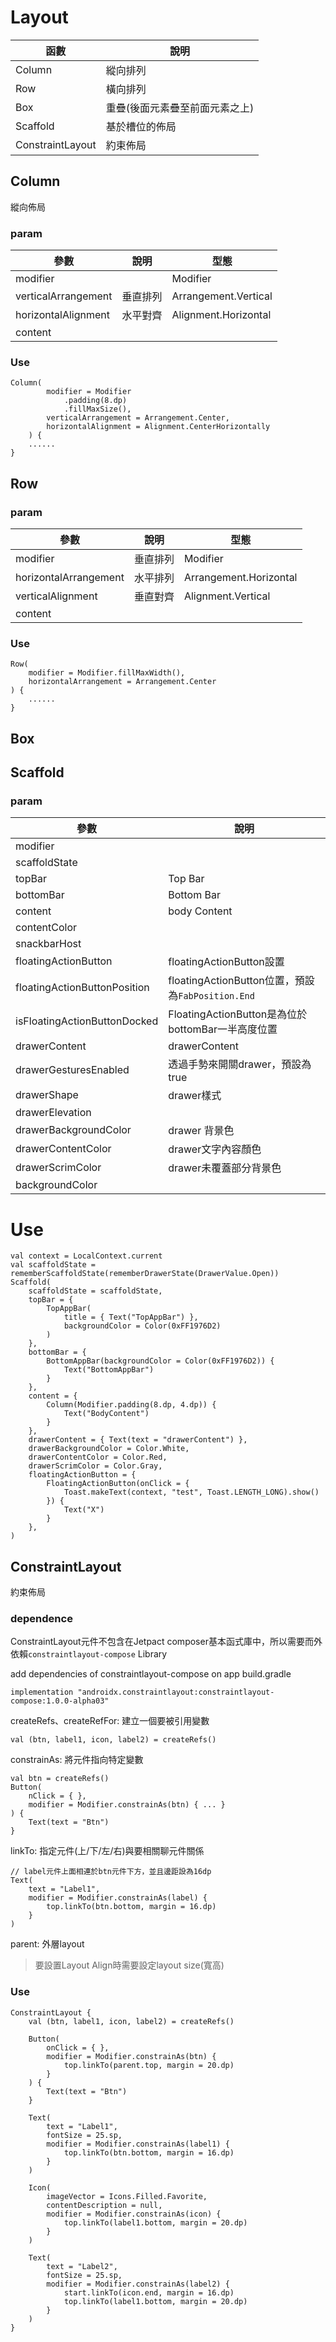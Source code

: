 # Layout

| 函數 | 說明 |
| --- | --- |
| Column | 縱向排列 |
| Row | 橫向排列 |
| Box | 重疊(後面元素疊至前面元素之上) |
| Scaffold | 基於槽位的佈局 |
| ConstraintLayout | 約束佈局 |

## Column

縱向佈局

### param

| 參數 | 說明 | 型態 |
| --- | --- | --- |
| modifier |  | Modifier |
| verticalArrangement | 垂直排列 | Arrangement.Vertical |
| horizontalAlignment | 水平對齊 | Alignment.Horizontal |
| content |  |  |

### Use

```
Column(
        modifier = Modifier
            .padding(8.dp)
            .fillMaxSize(),
        verticalArrangement = Arrangement.Center,
        horizontalAlignment = Alignment.CenterHorizontally
    ) {
    ......
}
```

## Row

### param

| 參數 | 說明 | 型態 |
| --- | --- | --- |
| modifier | 垂直排列 | Modifier |
| horizontalArrangement | 水平排列 | Arrangement.Horizontal |
| verticalAlignment | 垂直對齊 | Alignment.Vertical |
| content |  |  |

### Use

```
Row(
    modifier = Modifier.fillMaxWidth(),
    horizontalArrangement = Arrangement.Center
) {
    ......
}
```

## Box

## Scaffold

### param

| 參數 | 說明 |
| --- | --- |
| modifier |  |
| scaffoldState |  |
| topBar | Top Bar |
| bottomBar | Bottom Bar |
| content | body Content |
| contentColor |  |
| snackbarHost |  |
| floatingActionButton | floatingActionButton設置 |
| floatingActionButtonPosition | floatingActionButton位置，預設為`FabPosition.End` |
| isFloatingActionButtonDocked | FloatingActionButton是為位於bottomBar一半高度位置 |
| drawerContent | drawerContent |
| drawerGesturesEnabled | 透過手勢來開關drawer，預設為true |
| drawerShape | drawer樣式 |
| drawerElevation |  |
| drawerBackgroundColor | drawer 背景色 |
| drawerContentColor | drawer文字內容顏色 |
| drawerScrimColor | drawer未覆蓋部分背景色 |
| backgroundColor |  |

# Use

```
val context = LocalContext.current
val scaffoldState = rememberScaffoldState(rememberDrawerState(DrawerValue.Open))
Scaffold(
    scaffoldState = scaffoldState,
    topBar = {
        TopAppBar(
            title = { Text("TopAppBar") },
            backgroundColor = Color(0xFF1976D2)
        )
    },
    bottomBar = {
        BottomAppBar(backgroundColor = Color(0xFF1976D2)) { 
            Text("BottomAppBar")
        }
    },
    content = {
        Column(Modifier.padding(8.dp, 4.dp)) {
            Text("BodyContent")
        }
    },
    drawerContent = { Text(text = "drawerContent") },
    drawerBackgroundColor = Color.White,
    drawerContentColor = Color.Red,
    drawerScrimColor = Color.Gray,
    floatingActionButton = {
        FloatingActionButton(onClick = {
            Toast.makeText(context, "test", Toast.LENGTH_LONG).show()
        }) {
            Text("X")
        }
    },
)
```

## ConstraintLayout

約束佈局

### dependence

ConstraintLayout元件不包含在Jetpact composer基本函式庫中，所以需要而外依賴`constraintlayout-compose` Library

add dependencies of constraintlayout-compose on app build.gradle

    implementation "androidx.constraintlayout:constraintlayout-compose:1.0.0-alpha03"

createRefs、createRefFor: 建立一個要被引用變數

```
val (btn, label1, icon, label2) = createRefs()
```

constrainAs: 將元件指向特定變數

```
val btn = createRefs()
Button(
    nClick = { },
    modifier = Modifier.constrainAs(btn) { ... }
) {
    Text(text = "Btn")
}
```

linkTo: 指定元件(上/下/左/右)與要相關聊元件關係

```
// label元件上面相連於btn元件下方，並且邊距設為16dp
Text(
    text = "Label1",
    modifier = Modifier.constrainAs(label) {
        top.linkTo(btn.bottom, margin = 16.dp)
    }
)
```

parent: 外層layout

> 要設置Layout Align時需要設定layout size(寬高)

### Use

```
ConstraintLayout {
    val (btn, label1, icon, label2) = createRefs()

    Button(
        onClick = { },
        modifier = Modifier.constrainAs(btn) {
            top.linkTo(parent.top, margin = 20.dp)
        }
    ) {
        Text(text = "Btn")
    }

    Text(
        text = "Label1",
        fontSize = 25.sp,
        modifier = Modifier.constrainAs(label1) {
            top.linkTo(btn.bottom, margin = 16.dp)
        }
    )

    Icon(
        imageVector = Icons.Filled.Favorite,
        contentDescription = null,
        modifier = Modifier.constrainAs(icon) {
            top.linkTo(label1.bottom, margin = 20.dp)
        }
    )

    Text(
        text = "Label2",
        fontSize = 25.sp,
        modifier = Modifier.constrainAs(label2) {
            start.linkTo(icon.end, margin = 16.dp)
            top.linkTo(label1.bottom, margin = 20.dp)
        }
    )
}
```
